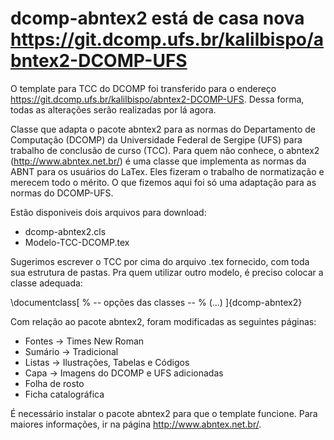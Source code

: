 dcomp-abntex2 está de casa nova
https://git.dcomp.ufs.br/kalilbispo/abntex2-DCOMP-UFS
=========================

O template para TCC do DCOMP foi transferido para o endereço https://git.dcomp.ufs.br/kalilbispo/abntex2-DCOMP-UFS. Dessa forma, todas as alterações serão realizadas por lá agora.



Classe que adapta o pacote abntex2 para as normas do Departamento de Computação  (DCOMP) da Universidade Federal de Sergipe (UFS) para trabalho de conclusão de curso (TCC). Para quem não conhece, o abntex2 (http://www.abntex.net.br/) é uma classe que implementa as normas da ABNT para os usuários do LaTex. Eles fizeram o trabalho de normatização e merecem todo o mérito. O que fizemos aqui foi só uma adaptação para as normas do DCOMP-UFS.

Estão disponiveis dois arquivos para download:
- dcomp-abntex2.cls
- Modelo-TCC-DCOMP.tex

Sugerimos escrever o TCC por cima do arquivo .tex fornecido, com toda sua estrutura de pastas. Pra quem utilizar outro modelo, é preciso colocar a classe adequada:

\documentclass[
	% -- opções das classes --
  % (...)
	]{dcomp-abntex2}


Com relação ao pacote abntex2, foram modificadas as seguintes páginas:
- Fontes -> Times New Roman
- Sumário -> Tradicional
- Listas -> Ilustrações, Tabelas e Códigos
- Capa -> Imagens do DCOMP e UFS adicionadas
- Folha de rosto
- Ficha catalográfica


É necessário instalar o pacote abntex2 para que o template funcione. Para maiores informações, ir na página http://www.abntex.net.br/.
